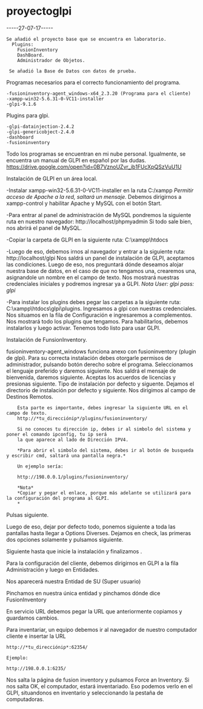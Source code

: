 # proyectoglpi

-----27-07-17-----

    Se añadió el proyecto base que se encuentra en laboratorio.
      Plugins:
        FusionInventory
        DashBoard.
        Administrador de Objetos.
     
     Se añadió la Base de Datos con datos de prueba.
     
     
Programas necesarios para el correcto funcionamiento del programa.

    -fusioninventory-agent_windows-x64_2.3.20 (Programa para el cliente)
    -xampp-win32-5.6.31-0-VC11-installer
    -glpi-9.1.6
    
Plugins para glpi.

    -glpi-datainjection-2.4.2
    -glpi-genericobject-2.4.0
    -dashboard
    -fusioninventory
    
Todo los programas se encuentran en mi nube personal. Igualmente, se encuentra un manual de GLPI en español por las dudas.               https://drive.google.com/open?id=0B7VznoUZvr_ib1FUcXpQSzVuU1U
    
    
Instalación de GLPI en un área local.

   -Instalar xampp-win32-5.6.31-0-VC11-installer en la ruta C:/xampp
        *Permitir acceso de Apache a la red, saltará un mensaje.*
    Debemos dirigirnos a xampp-control y habilitar Apache y MySQL con el botón Start.
    
   -Para entrar al panel de administración de MySQL pondremos la siguiente ruta en nuestro navegador:
        http://localhost/phpmyadmin
    Si todo sale bien, nos abrirá el panel de MySQL.
    
    
   -Copiar la carpeta de GLPI en la siguiente ruta:
   C:\xampp\htdocs
   
   -Luego de eso, debemos irnos al navegador y entrar a la siguiente ruta:
        http://localhost/glpi
    Nos saldrá un panel de instalación de GLPI, aceptamos las condiciones. Luego de eso, nos preguntará dónde deseamos alojar nuestra       base de datos, en el caso de que no tengamos una, crearemos una, asignandole un nombre en el campo de texto.
    Nos mostrará nuestras credenciales iniciales y podremos ingresar ya a GLPI.
        *Nota*
        *User: glpi
        pass: glpi*
    
   -Para instalar los plugins debes pegar las carpetas a la siguiente ruta:
    C:\xampp\htdocs\glpi\plugins.
    Ingresamos a glpi con nuestras credenciales.
    Nos situamos en la fila de Configuración e ingresaremos a complementos.
    Nos mostrará todo los plugins que tengamos.
    Para habilitarlos, debemos instalarlos y luego activar.
    Tenemos todo listo para usar GLPI.
    
Instalación de FunsionInventory.
   
fusioninventory-agent_windows funciona anexo con fusioninventory (plugin de glpi).
Para su correcta instalación debes otorgarle permisos de administrador, pulsando botón derecho sobre el programa.
Seleccionamos el lenguaje preferido y daremos siguiente.
Nos saldrá el mensaje de bienvenida, daremos siguiente.
Aceptas los acuerdos de licencias y presionas siguiente.
Tipo de instalación por defecto y siguente.
Dejamos el directorio de instalación por defecto y siguiente.
Nos dirigimos al campo de Destinos Remotos.
    
        Ésta parte es importante, debes ingresar la siguiente URL en el campo de texto.
        http://*tu_direcciónip*/plugins/fusioninventory/
        
        Si no conoces tu dirección ip, debes ir al simbolo del sistema y poner el comando ipconfig, tu ip será 
        la que aparece al lado de Dirección IPV4.
        
        *Para abrir el simbolo del sistema, debes ir al botón de busqueda y escribir cmd, saltará una pantalla negra.*
        
        Un ejemplo sería:
        
        http://198.0.0.1/plugins/fusioninventory/
        
        *Nota* 
        *Copiar y pegar el enlace, porque más adelante se utilizará para la configuración del programa al GLPI.
        *
        
Pulsas siguiente.
    
Luego de eso, dejar por defecto todo, ponemos siguiente a toda las pantallas hasta llegar a Options Diverses.
    Dejamos en check, las primeras dos opciones solamente y pulsamos siguiente.
    
Siguiente hasta que inicie la instalación y finalizamos .
   


Para la configuración del cliente, debemos dirigirnos en GLPI a la fila Administración y luego en Entidades.

Nos aparecerá nuestra Entidad de SU (Super usuario)

Pinchamos en nuestra única entidad y pinchamos dónde dice FusionInventory

En servicio URL debemos pegar la URL que anteriormente copiamos y guardamos cambios.

Para inventariar, un equipo debemos ir al navegador de nuestro computador cliente e insertar la URL

    http://*tu_direcciónip*:62354/

    Ejemplo:
    
    http://198.0.0.1:6235/
    

Nos salta la página de fusion inventory y pulsamos Force an Inventory. Si nos salta OK, el computador, estará inventariado.
Eso podemos verlo en el GLPI, situandonos en inventario y seleccionando la pestaña de computadoras.

